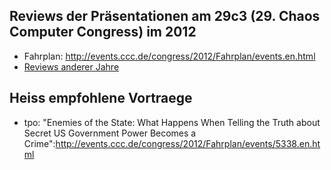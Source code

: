 Reviews der Präsentationen am 29c3 (29. Chaos Computer Congress) im 2012
------------------------------------------------------------------------

* Fahrplan: http://events.ccc.de/congress/2012/Fahrplan/events.en.html
* [Reviews anderer Jahre](https://github.com/tpo/31c3_talks_annotations/blob/master/README.md)

Heiss empfohlene Vortraege
--------------------------

* tpo: "Enemies of the State: What Happens When Telling the Truth about Secret US Government Power Becomes a Crime":http://events.ccc.de/congress/2012/Fahrplan/events/5338.en.html

